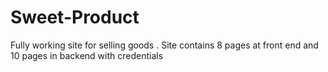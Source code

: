 # Sweet-Product
Fully working site for selling goods
. Site contains 8 pages at front end and 10 pages in backend with credentials